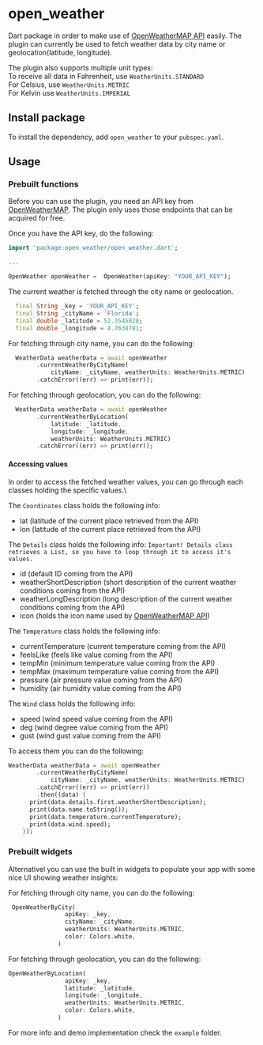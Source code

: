 # open_weather

Dart package in order to make use of [OpenWeatherMAP API](https://openweathermap.org/) easily.
The plugin can currently be used to fetch weather data by city name or geolocation(latitude, longitude).

The plugin also supports multiple unit types:  
To receive all data in Fahrenheit, use `WeatherUnits.STANDARD`\
For Celsius, use `WeatherUnits.METRIC`\
For Kelvin use `WeatherUnits.IMPERIAL`

## Install package

To install the dependency, add `open_weather` to your `pubspec.yaml`.

## Usage

### Prebuilt functions

Before you can use the plugin, you need an API key from [OpenWeatherMAP](https://openweathermap.org/). The plugin only uses those endpoints that can be acquired for free.

Once you have the API key, do the following:

```dart
import 'package:open_weather/open_weather.dart';

...

OpenWeather openWeather =  OpenWeather(apiKey: "YOUR_API_KEY");
```

The current weather is fetched through the city name or geolocation.

```dart
  final String _key = 'YOUR_API_KEY';
  final String _cityName = 'Florida';
  final double _latitude = 52.3545828;
  final double _longitude = 4.7638781;
```

For fetching through city name, you can do the following:

```dart
  WeatherData weatherData = await openWeather
        .currentWeatherByCityName(
            cityName: _cityName, weatherUnits: WeatherUnits.METRIC)
        .catchError((err) => print(err));
```

For fetching through geolocation, you can do the following:

```dart
  WeatherData weatherData = await openWeather
        .currentWeatherByLocation(
            latitude: _latitude,
            longitude: _longitude,
            weatherUnits: WeatherUnits.METRIC)
        .catchError((err) => print(err));
```
#### Accessing values

In order to access the fetched weather values, you can go through each classes holding the specific values.\

The `Coordinates` class holds the following info:

- lat (latitude of the current place retrieved from the API)
- lon (latitude of the current place retrieved from the API)

The `Details` class holds the following info:
`Important! Details class retrieves a List, so you have to loop through it to access it's values.`

- id (default ID coming from the API)
- weatherShortDescription (short description of the current weather conditions coming from the API)
- weatherLongDescription (long description of the current weather conditions coming from the API)
- icon (holds the icon name used by [OpenWeatherMAP API](https://openweathermap.org/weather-conditions))

The `Temperature` class holds the following info:

- currentTemperature (current temperature coming from the API)
- feelsLike (feels like value coming from the API)
- tempMin (minimum temperature value coming from the API)
- tempMax (maximum temperature value coming from the API)
- pressure (air pressure value coming from the API)
- humidity (air humidity value coming from the API)

The `Wind` class holds the following info:

- speed (wind speed value coming from the API)
- deg (wind degree value coming from the API)
- gust (wind gust value coming from the API)

To access them you can do the following:

```dart
WeatherData weatherData = await openWeather
        .currentWeatherByCityName(
            cityName: _cityName, weatherUnits: WeatherUnits.METRIC)
        .catchError((err) => print(err))
        .then((data) {
      print(data.details.first.weatherShortDescription);
      print(data.name.toString());
      print(data.temperature.currentTemperature);
      print(data.wind.speed);
    });
```

### Prebuilt widgets

Alternativel you can use the built in widgets to populate your app with some nice UI showing weather insights:

For fetching through city name, you can do the following:

```dart
 OpenWeatherByCity(
                apiKey: _key,
                cityName: _cityName,
                weatherUnits: WeatherUnits.METRIC,
                color: Colors.white,
              )
```

For fetching through geolocation, you can do the following:

```dart
OpenWeatherByLocation(
                apiKey: _key,
                latitude: _latitude,
                longitude: _longitude,
                weatherUnits: WeatherUnits.METRIC,
                color: Colors.white,
              )

```

For more info and demo implementation check the `example` folder.
